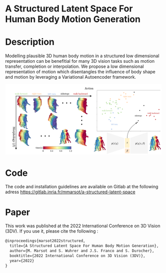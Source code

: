 # A Structured Latent Space For Human Body Motion Generation 


# Description

Modelling plausible 3D human body motion in a structured low dimensional representation can be benefitial for many 3D vision tasks such as motion transfer, completion or interpolation. We propose a low dimensional representation of motion which disentangles the influence of body shape and motion by leveraging a Variational Autoencoder framework.

![Teaser](teaser.png)

# Code 

The code and installation guidelines are available on Gitlab at the following adress https://gitlab.inria.fr/mmarsot/a-structured-latent-space 

# Paper

This work was published at the 2022 International Conference on 3D Vision (3DV). If you use it, please cite the following : 

```
@inproceedings{marsot2022structured,
  title={A Structured Latent Space For Human Body Motion Generation},
  author={M. Marsot and S. Wuhrer and J.S. Franco and S. Durocher},
  booktitle={2022 International Conference on 3D Vision (3DV)},
  year={2022}
}
```
